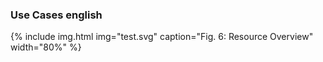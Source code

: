 <!-- markdownlint-disable MD001 MD041 -->

### Use Cases english

{% include img.html img="test.svg" caption="Fig. 6: Resource Overview" width="80%" %}
